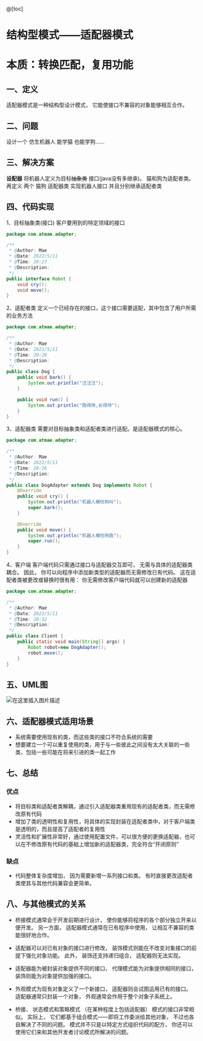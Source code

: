 @[toc]
# 结构型模式——适配器模式
# 本质：转换匹配，复用功能
## 一、定义
适配器模式是一种结构型设计模式， 它能使接口不兼容的对象能够相互合作。
## 二、问题
设计一个 仿生机器人 能学猫 也能学狗......
## 三、解决方案
**设配器**
将机器人定义为目标~~抽象类~~  接口(java没有多继承)。
猫和狗为适配者类。
再定义 两个 猫狗 适配器类 实现机器人接口 并且分别继承适配者类

## 四、代码实现
1、目标抽象类(接口)
客户要用到的特定领域的接口
```java
package com.atmae.adapter;

/**
 * @Author: Mae
 * @Date: 2022/5/11
 * @Time: 20:27
 * @Description:
 */
public interface Robot {
    void cry();
    void move();
}
```
2、适配者类
定义一个已经存在的接口，这个接口需要适配，其中包含了用户所需的业务方法
```java
package com.atmae.adapter;

/**
 * @Author: Mae
 * @Date: 2022/5/11
 * @Time: 20:28
 * @Description:
 */
public class Dog {
    public void bark() {
        System.out.println("汪汪汪");
    }

    public void run() {
        System.out.println("跑得快,长得帅");
    }
}
```
3、适配器类
需要对目标抽象类和适配者类进行适配。是适配器模式的核心。
```java
package com.atmae.adapter;

/**
 * @Author: Mae
 * @Date: 2022/5/11
 * @Time: 20:26
 * @Description:
 */
public class DogAdapter extends Dog implements Robot {
    @Override
    public void cry() {
        System.out.println("机器人模仿狗叫");
        super.bark();
    }

    @Override
    public void move() {
        System.out.println("机器人模仿狗跑");
        super.run();
    }
}
```
4、客户端
客户端代码只需通过接口与适配器交互即可， 无需与具体的适配器类耦合。 因此， 你可以向程序中添加新类型的适配器而无需修改已有代码。 这在适配者类被更改或替换时很有用： 你无需修改客户端代码就可以创建新的适配器
```java
package com.atmae.adapter;

/**
 * @Author: Mae
 * @Date: 2022/5/11
 * @Time: 20:32
 * @Description:
 */
public class Client {
    public static void main(String[] args) {
        Robot robot=new DogAdapter();
        robot.move();
    }
}

```
## 五、UML图
![在这里插入图片描述](https://img-blog.csdnimg.cn/049e111351754173b1349b9ca0ec974a.png#pic_center)

## 六、适配器模式适用场景
- 系统需要使用现有的类，而这些类的接口不符合系统的需要
- 想要建立一个可以重复使用的类，用于与一些彼此之间没有太大关联的一些类，包括一些可能在将来引进的类一起工作

## 七、总结
### 优点
-  将目标类和适配者类解耦，通过引入适配器类重用现有的适配者类，而无需修改原有代码
- 增加了类的透明性和复用性，将具体的实现封装在适配者类中，对于客户端类是透明的，而且提高了适配者的复用性
- 灵活性和扩展性非常好，通过使用配置文件，可以很方便的更换适配器，也可以在不修改原有代码的基础上增加新的适配器类，完全符合“开闭原则”
### 缺点
- 代码整体复杂度增加， 因为需要新增一系列接口和类。 有时直接更改适配者类使其与其他代码兼容会更简单。
## 八、与其他模式的关系
- 桥接模式通常会于开发前期进行设计， 使你能够将程序的各个部分独立开来以便开发。 另一方面， 适配器模式通常在已有程序中使用， 让相互不兼容的类能很好地合作。

- 适配器可以对已有对象的接口进行修改， 装饰模式则能在不改变对象接口的前提下强化对象功能。 此外， 装饰还支持递归组合， 适配器则无法实现。

- 适配器能为被封装对象提供不同的接口， 代理模式能为对象提供相同的接口， 装饰则能为对象提供加强的接口。

- 外观模式为现有对象定义了一个新接口， 适配器则会试图运用已有的接口。 适配器通常只封装一个对象， 外观通常会作用于整个对象子系统上。

- 桥接、 状态模式和策略模式 （在某种程度上包括适配器） 模式的接口非常相似。 实际上， 它们都基于组合模式——即将工作委派给其他对象， 不过也各自解决了不同的问题。 模式并不只是以特定方式组织代码的配方， 你还可以使用它们来和其他开发者讨论模式所解决的问题。  
